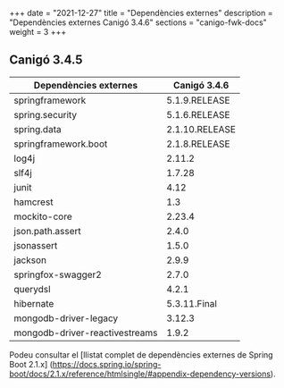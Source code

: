 +++
date        = "2021-12-27"
title       = "Dependències externes"
description = "Dependències externes Canigó 3.4.6"
sections    = "canigo-fwk-docs"
weight      = 3
+++

## Canigó 3.4.5

|          Dependències externes       |      Canigó 3.4.6     |
|---------------------------------     |---------------------- |
| springframework                      |  5.1.9.RELEASE                |
| spring.security                      |  5.1.6.RELEASE                |
| spring.data                          |  2.1.10.RELEASE                |
| springframework.boot                 |  2.1.8.RELEASE                |
| log4j                                | 2.11.2               |
| slf4j                                |  1.7.28               |
| junit                                |  4.12               |
| hamcrest                             |  1.3                  |
| mockito-core                         |  2.23.4                |
| json.path.assert                         |  2.4.0                |
| jsonassert                           |  1.5.0                |
| jackson                              |  2.9.9               |
| springfox-swagger2                   |  2.7.0                |
| querydsl                             |  4.2.1                |
| hibernate                            |  5.3.11.Final        |
| mongodb-driver-legacy                    |  3.12.3              |
| mongodb-driver-reactivestreams       |  1.9.2               |

Podeu consultar el [llistat complet de dependències externes de Spring Boot 2.1.x]
(https://docs.spring.io/spring-boot/docs/2.1.x/reference/htmlsingle/#appendix-dependency-versions).